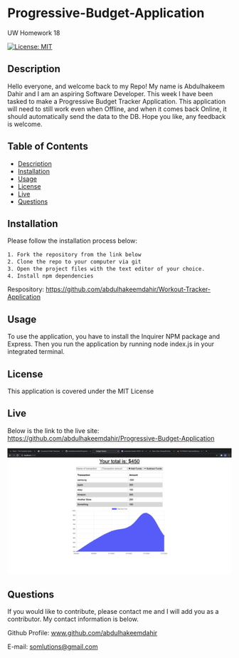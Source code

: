 # Progressive-Budget-Application
UW Homework 18


[![License: MIT](https://img.shields.io/badge/License-MIT-yellow.svg)](https://opensource.org/licenses/MIT)

## Description

Hello everyone, and welcome back to my Repo! My name is Abdulhakeem Dahir and I am an aspiring Software Developer. This week I have been tasked to make a Progressive Budget Tracker Application. This application will need to still work even when Offline, and when it comes back Online, it should automatically send the data to the DB. Hope you like, any feedback is welcome.

## Table of Contents

- [Description](#description)
- [Installation](#installation)
- [Usage](#usage)
- [License](#license)
- [Live](#live)
- [Questions](#questions)

## Installation

Please follow the installation process below:

```
1. Fork the repository from the link below
2. Clone the repo to your computer via git
3. Open the project files with the text editor of your choice.
4. Install npm dependencies
```

Respository:
https://github.com/abdulhakeemdahir/Workout-Tracker-Application

## Usage

To use the application, you have to install the Inquirer NPM package and Express. Then you run the application by running node index.js in your integrated terminal.

## License

This application is covered under the MIT License

## Live

Below is the link to the live site:
https://github.com/abdulhakeemdahir/Progressive-Budget-Application

![image](public/images/hw18.png)

## Questions

If you would like to contribute, please contact me and I will add you as a contributor. My contact information is below.

Github Profile: www.github.com/abdulhakeemdahir

E-mail: somlutions@gmail.com
